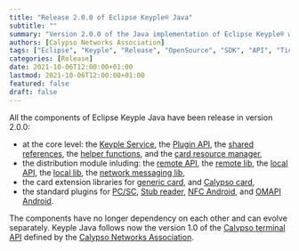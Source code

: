 ```yaml
---
title: "Release 2.0.0 of Eclipse Keyple® Java"
subtitle: ""
summary: "Version 2.0.0 of the Java implementation of Eclipse Keyple® was released on October 06, 2021."
authors: [Calypso Networks Association]
tags: ["Eclipse", "Keyple", "Release", "OpenSource", "SDK", "API", "Ticketing", "Calypso"]
categories: [Release]
date: 2021-10-06T12:00:00+01:00
lastmod: 2021-10-06T12:00:00+01:00
featured: false
draft: false
---
```


All the components of Eclipse Keyple Java have been release in version 2.0.0:
- at the core level: the [Keyple Service](https://github.com/eclipse/keyple-service-java-lib/releases/tag/2.0.0), the [Plugin API](https://github.com/eclipse/keyple-plugin-java-api/releases/tag/2.0.0), the [shared references](https://github.com/eclipse/keyple-common-java-api/releases/tag/2.0.0), the [helper functions](https://github.com/eclipse/keyple-util-java-lib/releases/tag/2.0.0), and the [card resource manager](https://github.com/eclipse/keyple-service-resource-java-lib/releases/tag/2.0.0),
- the distribution module inluding: the [remote API](https://github.com/eclipse/keyple-distributed-remote-java-api/releases/tag/2.0.0), the [remote lib](https://github.com/eclipse/keyple-distributed-remote-java-lib/releases/tag/2.0.0), the [local API](https://github.com/eclipse/keyple-distributed-local-java-api/releases/tag/2.0.0), the [local lib](https://github.com/eclipse/keyple-distributed-local-java-lib/releases/tag/2.0.0), the [network messaging lib](https://github.com/eclipse/keyple-distributed-network-java-lib/releases/tag/2.0.0),
- the card extension libraries for [generic card](https://github.com/eclipse/keyple-card-generic-java-lib/releases/tag/2.0.0), and [Calypso card](https://github.com/eclipse/keyple-card-calypso-java-lib/releases/tag/2.0.0),
- the standard plugins for [PC/SC](https://github.com/eclipse/keyple-plugin-pcsc-java-lib/releases/tag/2.0.0), [Stub reader](https://github.com/eclipse/keyple-plugin-stub-java-lib/releases/tag/2.0.0), [NFC Android](https://github.com/eclipse/keyple-plugin-android-nfc-java-lib/releases/tag/2.0.0), and [OMAPI Android](https://github.com/eclipse/keyple-plugin-android-omapi-java-lib/releases/tag/2.0.0).

The components have no longer dependency on each other and can evolve separately.
Keyple Java follows now the version 1.0 of the [Calypso terminal API](https://terminal-api.calypsonet.org/) defined by the [Calypso Networks Association](https://calypsonet.org/).
